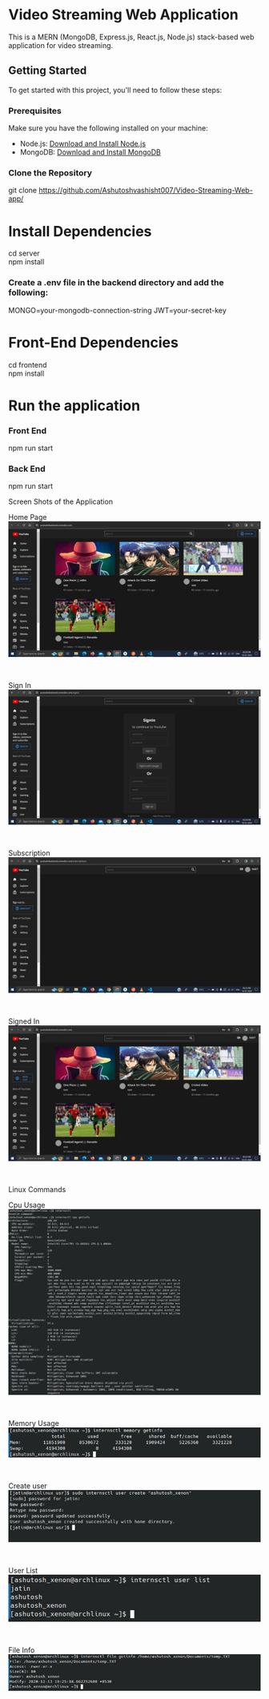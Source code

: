 # Video Streaming Web Application

This is a MERN (MongoDB, Express.js, React.js, Node.js) stack-based web application for video streaming.

## Getting Started

To get started with this project, you'll need to follow these steps:

### Prerequisites

Make sure you have the following installed on your machine:

- Node.js: [Download and Install Node.js](https://nodejs.org/)
- MongoDB: [Download and Install MongoDB](https://www.mongodb.com/try/download/community)

### Clone the Repository

git clone https://github.com/Ashutoshvashisht007/Video-Streaming-Web-app/

# Install Dependencies

cd server <br>
npm install

<h3>Create a .env file in the backend directory and add the following:</h3>

MONGO=your-mongodb-connection-string
JWT=your-secret-key

# Front-End Dependencies

cd frontend <br>
npm install

# Run the application

<h3>Front End</h3>
npm run start

<h3>Back End</h3>
npm run start

Screen Shots of the Application

Home Page
![Home Page](./images/Screenshot%20(886).png)

<br>

Sign In
![Sign In](./images/Screenshot%20(887).png)

<br>

Subscription
![Subscription](./images/Screenshot%20(890).png)

<br>

Signed In
![Signed In](./images/Screenshot%20(888).png)

<br>

Linux Commands

Cpu Usage
![Cpu Usage](./images/cpu%20usage.jpg)

<br>

Memory Usage
![Memory usage](./images/memory%20usage.jpg)

<br>

Create user
![Create user](./images/create.jpg)

<br>

User List
<br>
![User List](./images/user%20list.jpg)

<br>

File Info
![File Info](./images/file%20info.jpg)
